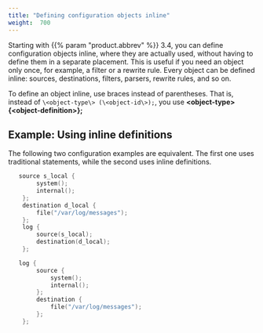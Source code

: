 ```yaml
---
title: "Defining configuration objects inline"
weight:  700
---
```

<!-- DISCLAIMER: This file is based on the syslog-ng Open Source Edition documentation https://github.com/balabit/syslog-ng-ose-guides/commit/2f4a52ee61d1ea9ad27cb4f3168b95408fddfdf2 and is used under the terms of The syslog-ng Open Source Edition Documentation License. The file has been modified by Axoflow. -->

Starting with {{% param "product.abbrev" %}} 3.4, you can define configuration objects inline, where they are actually used, without having to define them in a separate placement. This is useful if you need an object only once, for example, a filter or a rewrite rule. Every object can be defined inline: sources, destinations, filters, parsers, rewrite rules, and so on.

To define an object inline, use braces instead of parentheses. That is, instead of `\<object-type\> (\<object-id\>);`, you use **\<object-type\> {\<object-definition\>};**


## Example: Using inline definitions

The following two configuration examples are equivalent. The first one uses traditional statements, while the second uses inline definitions.

```c
   source s_local {
        system();
        internal();
    };
    destination d_local {
        file("/var/log/messages");
    };
    log {
        source(s_local);
        destination(d_local);
    };

```

```c
   log {
        source {
            system();
            internal();
        };
        destination {
            file("/var/log/messages");
        };
    };

```

